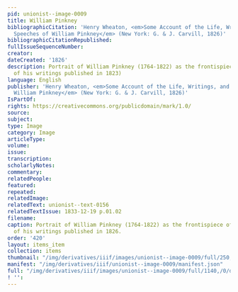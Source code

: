 ```yaml
---
pid: unionist--image-0009
title: William Pinkney
bibliographicCitation: 'Henry Wheaton, <em>Some Account of the Life, Writings, and
  Speeches of William Pinkney</em> (New York: G. & J. Carvill, 1826)'
bibliographicCitationRepublished: 
fullIssueSequenceNumber: 
creator: 
dateCreated: '1826'
description: Portrait of William Pinkney (1764-1822) as the frontispiece of a collection
  of his writings published in 1823)
language: English
publisher: 'Henry Wheaton, <em>Some Account of the Life, Writings, and Speeches of
  William Pinkney</em> (New York: G. & J. Carvill, 1826)'
IsPartOf: 
rights: https://creativecommons.org/publicdomain/mark/1.0/
source: 
subject: 
type: Image
category: Image
articleType: 
volume: 
issue: 
transcription: 
scholarlyNotes: 
commentary: 
relatedPeople: 
featured: 
repeated: 
relatedImage: 
relatedText: unionist--text-0156
relatedTextIssue: 1833-12-19 p.01.02
filename: 
caption: Portrait of William Pinkney (1764-1822) as the frontispiece of a collection
  of his writings published in 1826.
order: '420'
layout: items_item
collection: items
thumbnail: "/img/derivatives/iiif/images/unionist--image-0009/full/250,/0/default.jpg"
manifest: "/img/derivatives/iiif/unionist--image-0009/manifest.json"
full: "/img/derivatives/iiif/images/unionist--image-0009/full/1140,/0/default.jpg"
! '': 
---
```

